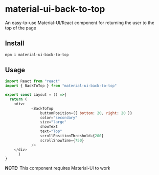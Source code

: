 # material-ui-back-to-top
An easy-to-use Material-UI/React component for returning the user to the top of the page

## Install
```bash
npm i material-ui-back-to-top
```

## Usage
```javascript
import React from "react"
import { BackToTop } from "material-ui-back-to-top"

export const Layout = () =>{
  return (
    <div>
			<BackToTop
				buttonPosition={{ bottom: 20, right: 20 }}
				color="secondary"
				size="large"
				showText
				text="Top"
				scrollPositionThreshold={200}
				scrollShowTime={750}
			/>
    </div>
      )
}

```

**NOTE:** This component requires Material-UI to work

